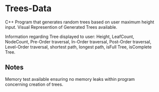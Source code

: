Trees-Data
==========
C++ Program that generates random trees based on user maximum height input. Visual Represention of Generated Trees available. 

Information regarding Tree displayed to user: Height, LeafCount, NodeCount, Pre-Order traversal, In-Order traversal, Post-Order traversal, Level-Order traversal, shortest path, longest path, isFull Tree, isComplete Tree. 

Notes
---------
Memory test available ensuring no memory leaks within program concerning creation of trees. 
